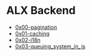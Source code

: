 # ALX Backend
- [0x00-pagination](https://github.com/getdaniel/alx-backend/tree/main/0x00-pagination)
- [0x01-caching](https://github.com/getdaniel/alx-backend/tree/main/0x01-caching)
- [0x02-i18n](https://github.com/getdaniel/alx-backend/tree/main/0x02-i18n)
- [0x03-queuing_system_in_js](https://github.com/getdaniel/alx-backend/tree/main/0x03-queuing_system_in_js)
